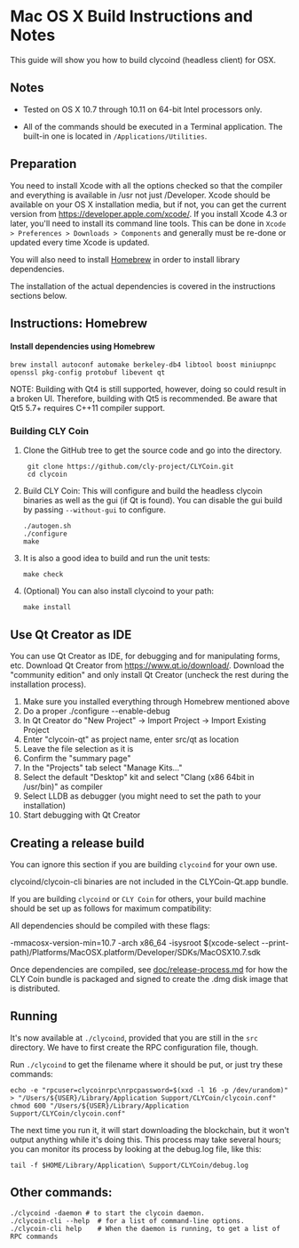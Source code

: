 Mac OS X Build Instructions and Notes
====================================
This guide will show you how to build clycoind (headless client) for OSX.

Notes
-----

* Tested on OS X 10.7 through 10.11 on 64-bit Intel processors only.

* All of the commands should be executed in a Terminal application. The
built-in one is located in `/Applications/Utilities`.

Preparation
-----------

You need to install Xcode with all the options checked so that the compiler
and everything is available in /usr not just /Developer. Xcode should be
available on your OS X installation media, but if not, you can get the
current version from https://developer.apple.com/xcode/. If you install
Xcode 4.3 or later, you'll need to install its command line tools. This can
be done in `Xcode > Preferences > Downloads > Components` and generally must
be re-done or updated every time Xcode is updated.

You will also need to install [Homebrew](http://brew.sh) in order to install library
dependencies.

The installation of the actual dependencies is covered in the instructions
sections below.

Instructions: Homebrew
----------------------

#### Install dependencies using Homebrew

    brew install autoconf automake berkeley-db4 libtool boost miniupnpc openssl pkg-config protobuf libevent qt

NOTE: Building with Qt4 is still supported, however, doing so could result in a broken UI. Therefore, building with Qt5 is recommended. Be aware that Qt5 5.7+ requires C++11 compiler support.

### Building CLY Coin

1. Clone the GitHub tree to get the source code and go into the directory.

        git clone https://github.com/cly-project/CLYCoin.git
        cd clycoin

2.  Build CLY Coin:
    This will configure and build the headless clycoin binaries as well as the gui (if Qt is found).
    You can disable the gui build by passing `--without-gui` to configure.

        ./autogen.sh
        ./configure
        make

3.  It is also a good idea to build and run the unit tests:

        make check

4.  (Optional) You can also install clycoind to your path:

        make install

Use Qt Creator as IDE
------------------------
You can use Qt Creator as IDE, for debugging and for manipulating forms, etc.
Download Qt Creator from https://www.qt.io/download/. Download the "community edition" and only install Qt Creator (uncheck the rest during the installation process).

1. Make sure you installed everything through Homebrew mentioned above
2. Do a proper ./configure --enable-debug
3. In Qt Creator do "New Project" -> Import Project -> Import Existing Project
4. Enter "clycoin-qt" as project name, enter src/qt as location
5. Leave the file selection as it is
6. Confirm the "summary page"
7. In the "Projects" tab select "Manage Kits..."
8. Select the default "Desktop" kit and select "Clang (x86 64bit in /usr/bin)" as compiler
9. Select LLDB as debugger (you might need to set the path to your installation)
10. Start debugging with Qt Creator

Creating a release build
------------------------
You can ignore this section if you are building `clycoind` for your own use.

clycoind/clycoin-cli binaries are not included in the CLYCoin-Qt.app bundle.

If you are building `clycoind` or `CLY Coin` for others, your build machine should be set up
as follows for maximum compatibility:

All dependencies should be compiled with these flags:

 -mmacosx-version-min=10.7
 -arch x86_64
 -isysroot $(xcode-select --print-path)/Platforms/MacOSX.platform/Developer/SDKs/MacOSX10.7.sdk

Once dependencies are compiled, see [doc/release-process.md](release-process.md) for how the CLY Coin
bundle is packaged and signed to create the .dmg disk image that is distributed.

Running
-------

It's now available at `./clycoind`, provided that you are still in the `src`
directory. We have to first create the RPC configuration file, though.

Run `./clycoind` to get the filename where it should be put, or just try these
commands:

    echo -e "rpcuser=clycoinrpc\nrpcpassword=$(xxd -l 16 -p /dev/urandom)" > "/Users/${USER}/Library/Application Support/CLYCoin/clycoin.conf"
    chmod 600 "/Users/${USER}/Library/Application Support/CLYCoin/clycoin.conf"

The next time you run it, it will start downloading the blockchain, but it won't
output anything while it's doing this. This process may take several hours;
you can monitor its process by looking at the debug.log file, like this:

    tail -f $HOME/Library/Application\ Support/CLYCoin/debug.log

Other commands:
-------

    ./clycoind -daemon # to start the clycoin daemon.
    ./clycoin-cli --help  # for a list of command-line options.
    ./clycoin-cli help    # When the daemon is running, to get a list of RPC commands
